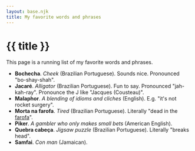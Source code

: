 ```yaml
---
layout: base.njk
title: My favorite words and phrases
---
```


<style>
  table {
    border-spacing: 0;
  }
  th, td {
    border-bottom: 1px solid black;
    padding: 1em;
  }
</style>

# {{ title }}

This page is a running list of my favorite words and phrases.

* **Bochecha**. *Cheek* (Brazilian Portuguese). Sounds nice. Pronounced
  "bo-shay-shah".
* **Jacaré**. *Alligator* (Brazilian Portuguese). Fun to say. Pronounced
  "jah-kah-ray". Pronounce the J like "Jacques (Cousteau)".
* **Malaphor**. *A blending of idioms and cliches* (English). E.g.
  "it's not rocket surgery".
* **Morta na farofa**. *Tired* (Brazilian Portuguese). Literally
  "dead in the <a href="https://en.wikipedia.org/wiki/Farofa">farofa</a>".
* **Piker**. *A gambler who only makes small bets* (American English).
* **Quebra cabeça**. *Jigsaw puzzle* (Brazilian Portuguese). Literally
  "breaks head".
* **Samfai**. *Con man* (Jamaican).

<!--

de cor - by heart - "know it by heart"
dormi dormi - plant that curls up
Devaneio: dream, daydream 
Pas de deux: a dance for two people (lit. step of two)
Agua que Passarinho não bebe: alcohol (the water that birds don't drink)
Verboten: German word for forbidden 
Bem te ve: The little Brazilian bird that makes a sound similar to these 3 words 
Estilingue: slingshot
Chara: person who has same name as you
Black power: afro
Pao duro: stingy
Mao de vaxa: someone who doesn't share 
Scrumping: taking fruit without permission 
Popozuda: big butt
Da nem pro cheiro: Not even enough to smell
Aquarela: watercolor
Um cara bom de garfo: a guy who likes his food (good with a fork)
zangada: angry
luxuoso/a - lavish
além - beyond
soberbo - superb
Eu não quero ver o circo pegar o fogo
dedo podre , rotten finger , you make bad picks
stoffin stuckers --- gabi mixing up "stocking stuffers"
got so goddamn hungry I could hide behind a straw --- hang me oh hang me
mindinho - pinky finger

-->
